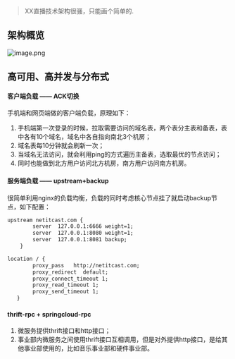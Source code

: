 > XX直播技术架构很骚，只能画个简单的.

## 架构概览
![image.png](https://upload-images.jianshu.io/upload_images/3796089-9064aa5dd88dcf01.png?imageMogr2/auto-orient/strip%7CimageView2/2/w/1240)


## 高可用、高并发与分布式

#### 客户端负载 —— ACK切换
手机端和网页端做的客户端负载，原理如下：
1. 手机端第一次登录的时候，拉取需要访问的域名表，两个表分主表和备表，表中各有10个域名，域名中各自指向南北3个机房；
2. 域名表每10分钟就会刷新一次；
3. 当域名无法访问，就会利用ping的方式遍历主备表，选取最优的节点访问；
4. 同时也能做到北方用户访问北方机房，南方用户访问南方机房。

#### 服务端负载 —— upstream+backup
很简单利用nginx的负载均衡，负载的同时考虑核心节点挂了就启动backup节点，如下配置：
```xml
upstream netitcast.com {
        server  127.0.0.1:6666 weight=1;
        server  127.0.0.1:8080 weight=1;
        server  127.0.0.1:8081 backup;
    }

location / {
		proxy_pass   http://netitcast.com;
		proxy_redirect  default;
		proxy_connect_timeout 1;
		proxy_read_timeout 1;
		proxy_send_timeout 1;
   }

```


#### thrift-rpc + springcloud-rpc

1. 微服务提供thrift接口和http接口；
2. 事业部内微服务之间使用thrift接口互相调用，但是对外提供http接口，是给其他事业部使用的，比如音乐事业部和硬件事业部。
